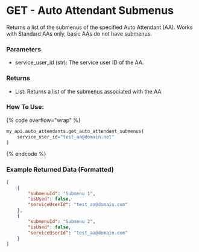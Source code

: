 # GET - Auto Attendant Submenus

Returns a list of the submenus of the specified Auto Attendant (AA). Works with Standard AAs only, basic AAs do not have submenus.

### Parameters&#x20;

* service_user_id (str): The service user ID of the AA.

### Returns

* List: Returns a list of the submenus associated with the AA.

### How To Use:

{% code overflow="wrap" %}
```python
my_api.auto_attendants.get_auto_attendant_submenus(
    service_user_id="test_aa@domain.net"
)
```
{% endcode %}

### Example Returned Data (Formatted)
```json
[
    {
        "submenuId": "Submenu 1",
        "isUsed": false,
        "serviceUserId": "test_aa@domain.com"
    },
    {
        "submenuId": "Submenu 2",
        "isUsed": false,
        "serviceUserId": "test_aa@domain.com"
    }
]

```
